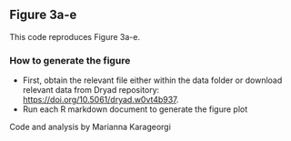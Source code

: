 ## Figure 3a-e
This code reproduces Figure 3a-e.

### How to generate the figure
* First, obtain the relevant file either within the data folder or download relevant data from Dryad repository: https://doi.org/10.5061/dryad.w0vt4b937. 
* Run each R markdown document to generate the figure plot

Code and analysis by Marianna Karageorgi


